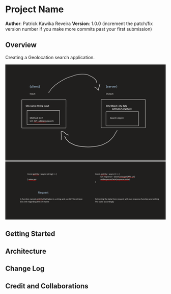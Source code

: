 # Project Name

**Author**: Patrick Kawika Reveira
**Version**: 1.0.0 (increment the patch/fix version number if you make more commits past your first submission)

## Overview
Creating a Geolocation search application.

![Data Flow Outline](<img/Lab-06 data-flow(1).png>)
![Functions Overview](<img/lab-06 functions overview.png>)

## Getting Started
<!-- What are the steps that a user must take in order to build this app on their own machine and get it running? -->

## Architecture
<!-- Provide a detailed description of the application design. What technologies (languages, libraries, etc) you're using, and any other relevant design information. -->

## Change Log
<!-- Use this area to document the iterative changes made to your application as each feature is successfully implemented. Use time stamps. Here's an example:

01-01-2001 4:59pm - Application now has a fully-functional express server, with a GET route for the location resource. -->

## Credit and Collaborations
<!-- Give credit (and a link) to other people or resources that helped you build this application. -->